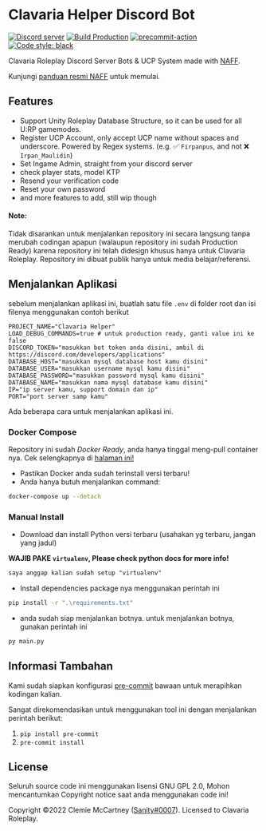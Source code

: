# Clavaria Helper Discord Bot

[![Discord server](https://img.shields.io/discord/984083803796561960?label=Join%20our%20Discord%20Server%21)](https://discord.gg/d4RCAhwAMr) [![Build Production](https://github.com/GNZTMPZ/BOT-CLAVARIA/actions/workflows/build.yml/badge.svg)](https://github.com/GNZTMPZ/BOT-CLAVARIA/actions/workflows/build.yml) [![precommit-action](https://github.com/GNZTMPZ/BOT-CLAVARIA/actions/workflows/pre-commit.yml/badge.svg)](https://github.com/GNZTMPZ/BOT-CLAVARIA/actions/workflows/pre-commit.yml) [![Code style: black](https://img.shields.io/badge/code%20style-black-000000.svg)](https://github.com/psf/black)

Clavaria Roleplay Discord Server Bots & UCP System made with [NAFF](https://github.com/NAFTeam/NAFF).

Kunjungi [panduan resmi NAFF](https://naff.info/Guides/01%20Getting%20Started.html) untuk memulai.

## Features

- Support Unity Roleplay Database Structure, so it can be used for all U:RP gamemodes.
- Register UCP Account, only accept UCP name without spaces and underscore. Powered by Regex systems. (e.g. ✅ `Firpanpus`, and not ❌ `Irpan_Maulidin`)
- Set Ingame Admin, straight from your discord server
- check player stats, model KTP
- Resend your verification code
- Reset your own password
- and more features to add, still wip though


#### Note:

Tidak disarankan untuk menjalankan repository ini secara langsung tanpa merubah codingan apapun (walaupun repository ini sudah Production Ready) karena repository ini telah didesign khusus hanya untuk Clavaria Roleplay. Repository ini dibuat publik hanya untuk media belajar/referensi.

## Menjalankan Aplikasi

sebelum menjalankan aplikasi ini, buatlah satu file `.env` di folder root dan isi filenya menggunakan contoh berikut

```env
PROJECT_NAME="Clavaria Helper"
LOAD_DEBUG_COMMANDS=true # untuk production ready, ganti value ini ke false
DISCORD_TOKEN="masukkan bot token anda disini, ambil di https://discord.com/developers/applications"
DATABASE_HOST="masukkan mysql database host kamu disini"
DATABASE_USER="masukkan username mysql kamu disini"
DATABASE_PASSWORD="masukkan password mysql kamu disini"
DATABASE_NAME="masukkan nama mysql database kamu disini"
IP="ip server kamu, support domain dan ip"
PORT="port server samp kamu"
```

Ada beberapa cara untuk menjalankan aplikasi ini.

### Docker Compose

Repository ini sudah _Docker Ready_, anda hanya tinggal meng-pull container nya. Cek selengkapnya di [halaman ini!](https://github.com/GNZTMPZ/BOT-CLAVARIA/pkgs/container/bot-clavaria)

- Pastikan Docker anda sudah terinstall versi terbaru!
- Anda hanya butuh menjalankan command:

```bash
docker-compose up --detach
```

### Manual Install

- Download dan install Python versi terbaru (usahakan yg terbaru, jangan yang jadul)

**WAJIB PAKE `virtualenv`, Please check python docs for more info!**

```md
saya anggap kalian sudah setup "virtualenv"
```

- Install dependencies package nya menggunakan perintah ini

```bash
pip install -r ".\requirements.txt"
```

- anda sudah siap menjalankan botnya. untuk menjalankan botnya, gunakan perintah ini

```bash
py main.py
```

## Informasi Tambahan
Kami sudah siapkan konfigurasi [pre-commit](https://pre-commit.com) bawaan untuk merapihkan kodingan kalian.

Sangat direkomendasikan untuk menggunakan tool ini dengan menjalankan perintah berikut:

1) `pip install pre-commit`
2) `pre-commit install`

## License

Seluruh source code ini menggunakan lisensi GNU GPL 2.0, Mohon mencantumkan Copyright notice saat anda menggunakan code ini!

Copyright ©️2022 Clemie McCartney ([Sanity#0007](https://discord.com/users/351150966948757504)). Licensed to Clavaria Roleplay.
